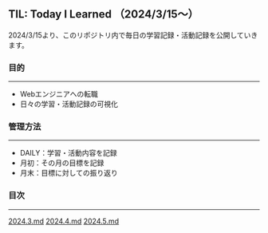 ## TIL: Today I Learned （2024/3/15〜）
2024/3/15より、このリポジトリ内で毎日の学習記録・活動記録を公開していきます。

### 目的
****
- Webエンジニアへの転職
- 日々の学習・活動記録の可視化

### 管理方法
****
- DAILY：学習・活動内容を記録
- 月初：その月の目標を記録
- 月末：目標に対しての振り返り

### 目次
****
[2024.3.md](https://github.com/s17w09/TIL/blob/main/2024.md/2024.3.md)
[2024.4.md](https://github.com/s17w09/TIL/blob/main/2024.md/2024.4.md)
[2024.5.md](https://github.com/s17w09/TIL/blob/main/2024.md/2024.5.md)
